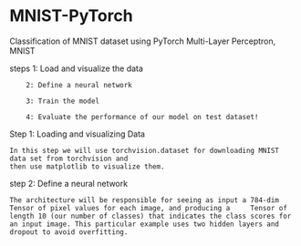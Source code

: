 # MNIST-PyTorch
Classification of MNIST dataset using PyTorch
  Multi-Layer Perceptron, MNIST
  
  steps 1: Load and visualize the data
  
        2: Define a neural network
        
        3: Train the model
        
        4: Evaluate the performance of our model on test dataset!

Step 1: Loading and visualizing Data

    In this step we will use torchvision.dataset for downloading MNIST data set from torchvision and 
    then use matplotlib to visualize them.
  

step 2: Define a neural network
  
    The architecture will be responsible for seeing as input a 784-dim Tensor of pixel values for each image, and producing a     Tensor of length 10 (our number of classes) that indicates the class scores for an input image. This particular example uses two hidden layers and dropout to avoid overfitting.

